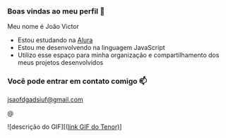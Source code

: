### Boas vindas ao meu perfil 💙

Meu nome é João Victor

- Estou estudando na [Alura](https://www.alura.com.br)
- Estou me desenvolvendo na linguagem JavaScript
- Utilizo esse espaço para minha organização e compartilhamento dos meus projetos desenvolvidos

### Você pode entrar em contato comigo 📫

jsaofdgadsiuf@gmail.com

@

![descrição do GIF][([link GIF do Tenor)](https://tenor.com/pt-BR/view/evil-laugh-gif-22378372)]
